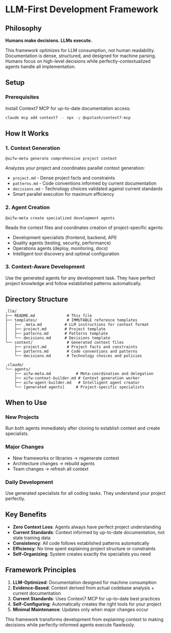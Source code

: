 # LLM-First Development Framework

## Philosophy

**Humans make decisions. LLMs execute.**

This framework optimizes for LLM consumption, not human readability. Documentation is dense, structured, and designed for machine parsing. Humans focus on high-level decisions while perfectly-contextualized agents handle all implementation.

## Setup

### Prerequisites
Install Context7 MCP for up-to-date documentation access:
```bash
claude mcp add context7 -- npx -y @upstash/context7-mcp
```

## How It Works

### 1. Context Generation
```
@aifw-meta generate comprehensive project context
```
Analyzes your project and coordinates parallel context generation:
- `project.md` - Dense project facts and constraints
- `patterns.md` - Code conventions informed by current documentation
- `decisions.md` - Technology choices validated against current standards
- Smart parallel execution for maximum efficiency

### 2. Agent Creation
```
@aifw-meta create specialized development agents
```
Reads the context files and coordinates creation of project-specific agents:
- Development specialists (frontend, backend, API)
- Quality agents (testing, security, performance) 
- Operations agents (deploy, monitoring, docs)
- Intelligent tool discovery and optimal configuration

### 3. Context-Aware Development
Use the generated agents for any development task. They have perfect project knowledge and follow established patterns automatically.

## Directory Structure

```
.llm/
├── README.md              # This file
├── templates/             # IMMUTABLE reference templates
│   ├── _meta.md          # LLM instructions for context format
│   ├── project.md        # Project template  
│   ├── patterns.md       # Patterns template
│   └── decisions.md      # Decisions template
└── context/               # Generated context files
    ├── project.md         # Project facts and constraints
    ├── patterns.md        # Code conventions and patterns
    └── decisions.md       # Technology choices and policies

.claude/
└── agents/
    ├── aifw-meta.md           # Meta-coordination and delegation
    ├── aifw-context-builder.md # Context generation worker
    ├── aifw-agent-builder.md   # Intelligent agent creator
    └── [generated agents]     # Project-specific specialists
```

## When to Use

### New Projects
Run both agents immediately after cloning to establish context and create specialists.

### Major Changes
- New frameworks or libraries → regenerate context
- Architecture changes → rebuild agents
- Team changes → refresh all context

### Daily Development
Use generated specialists for all coding tasks. They understand your project perfectly.

## Key Benefits

- **Zero Context Loss**: Agents always have perfect project understanding
- **Current Standards**: Context informed by up-to-date documentation, not stale training data
- **Consistency**: All code follows established patterns automatically
- **Efficiency**: No time spent explaining project structure or constraints
- **Self-Organizing**: System creates exactly the specialists you need

## Framework Principles

1. **LLM-Optimized**: Documentation designed for machine consumption
2. **Evidence-Based**: Context derived from actual codebase analysis + current documentation
3. **Current Standards**: Uses Context7 MCP for up-to-date best practices
4. **Self-Configuring**: Automatically creates the right tools for your project
5. **Minimal Maintenance**: Updates only when major changes occur

This framework transforms development from explaining context to making decisions while perfectly-informed agents execute flawlessly.
